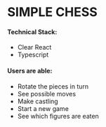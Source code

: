 # SIMPLE CHESS

#### Technical Stack:
- Clear React
- Typescript

#### Users are able:
- Rotate the pieces in turn
- See possible moves
- Make castling
- Start a new game
- See which figures are eaten

